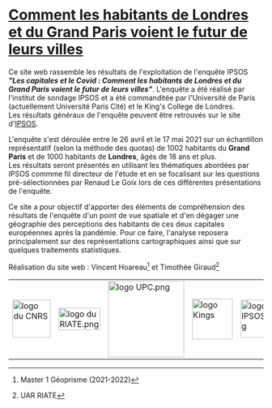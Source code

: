 # [Comment les habitants de Londres et du Grand Paris voient le futur de leurs villes](https://riatecom.github.io/les-capitales-et-le-covid/)

Ce site web rassemble les résultats de l'exploitation de l'enquête IPSOS ***"Les capitales et le Covid : Comment les habitants de Londres et du Grand Paris voient le futur de leurs villes"***. L'enquête a été réalisé par l'institut de sondage IPSOS et a été commanditée par l'Université de Paris (actuellement Université Paris Cité) et le King's College de Londres.  
Les résultats généraux de l'enquête peuvent être retrouvés sur le site d'<a href="https://www.ipsos.com/fr-fr/les-habitants-de-paris-et-londres-pensent-que-leur-ville-va-rebondir-apres-la-covid/">IPSOS</a>.  
  
L'enquête s'est déroulée entre le 26 avril et le 17 mai 2021 sur un échantillon représentatif (selon la méthode des quotas) de 1002 habitants du **Grand Paris** et de 1000 habitants de **Londres**, âgés de 18 ans et plus.  
Les résultats seront présentés en utilisant les thématiques abordées par IPSOS commme fil directeur de l'étude et en se focalisant sur les questions pré-sélectionnées par Renaud Le Goix lors de ces différentes présentations de l'enquête.

Ce site a pour objectif d'apporter des éléments de compréhension des résultats de l'enquête d'un point de vue spatiale et d'en dégager une géographie des perceptions des habitants de ces deux capitales européennes après la pandémie. Pour ce faire, l'analyse reposera principalement sur des représentations cartographiques ainsi que sur quelques traitements statistiques.


Réalisation du site web : Vincent Hoareau[^1] et Timothée Giraud[^2]  


[^1]: Master 1 Géoprisme (2021-2022)
[^2]: UAR RIATE  
  

<table>
  <tr>
    <td> <img title="logo_CNRS_1.png" src="https://sigr2020.sciencesconf.org/data/pages/logo_CNRS_1.png" alt="logo du CNRS" width="75px" /> </td>
    <td> <img title="logo_riate.png" src="https://sigr2020.sciencesconf.org/data/pages/logo_RIATE.png" alt="logo du RIATE.png" height="100%" /> </td>
     <td><img title="logo_UPC.png" src="https://u-paris.fr/wp-content/uploads/2022/03/UniversiteParisCite_logo_horizontal_couleur_RVB.png" alt="logo UPC.png" width="150px"/></td>
    <td><img title="logo_CNRS_1.png" src="https://upload.wikimedia.org/wikipedia/commons/thumb/1/14/King%27s_College_London_logo.svg/2560px-King%27s_College_London_logo.svg.png" alt="logo Kings" width="80" /></td>
  <td><img title="logo_IPSOS.svg" src="https://upload.wikimedia.org/wikipedia/fr/thumb/e/ea/Logo_de_l%27Ipsos.svg/1200px-Logo_de_l%27Ipsos.svg.png" alt="logo IPSOS.svg" width="75px" /></td>
  </tr>
</table>
